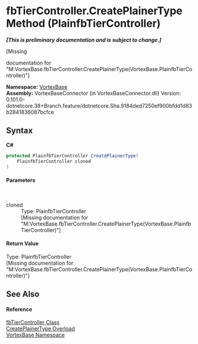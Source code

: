 # fbTierController.CreatePlainerType Method (PlainfbTierController)
 _**\[This is preliminary documentation and is subject to change.\]**_

\[Missing <summary> documentation for "M:VortexBase.fbTierController.CreatePlainerType(VortexBase.PlainfbTierController)"\]

**Namespace:**&nbsp;<a href="N_VortexBase.md">VortexBase</a><br />**Assembly:**&nbsp;VortexBaseConnector (in VortexBaseConnector.dll) Version: 0.101.0-dotnetcore.38+Branch.feature/dotnetcore.Sha.9184ded7250ef900bfdd1d83b2841836087bcfce

## Syntax

**C#**<br />
``` C#
protected PlainfbTierController CreatePlainerType(
	PlainfbTierController cloned
)
```


#### Parameters
&nbsp;<dl><dt>cloned</dt><dd>Type: PlainfbTierController<br />\[Missing <param name="cloned"/> documentation for "M:VortexBase.fbTierController.CreatePlainerType(VortexBase.PlainfbTierController)"\]</dd></dl>

#### Return Value
Type: PlainfbTierController<br />\[Missing <returns> documentation for "M:VortexBase.fbTierController.CreatePlainerType(VortexBase.PlainfbTierController)"\]

## See Also


#### Reference
<a href="T_VortexBase_fbTierController.md">fbTierController Class</a><br /><a href="Overload_VortexBase_fbTierController_CreatePlainerType.md">CreatePlainerType Overload</a><br /><a href="N_VortexBase.md">VortexBase Namespace</a><br />